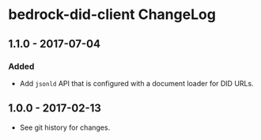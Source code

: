 # bedrock-did-client ChangeLog

## 1.1.0 - 2017-07-04

### Added
- Add `jsonld` API that is configured with a document loader for DID URLs.

## 1.0.0 - 2017-02-13

- See git history for changes.

